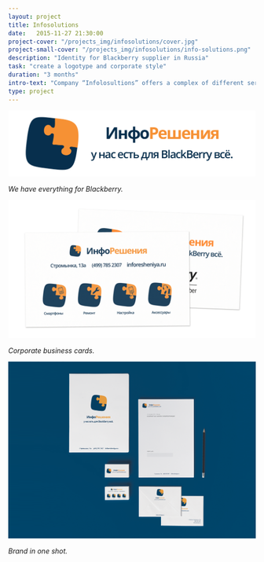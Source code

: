 ```yaml
---
layout: project
title: Infosolutions
date:   2015-11-27 21:30:00
project-cover: "/projects_img/infosolutions/cover.jpg"
project-small-cover: "/projects_img/infosolutions/info-solutions.png"
description: "Identity for Blackberry supplier in Russia"
task: "create a logotype and corporate style"
duration: "3 months"
intro-text: "Company “Infolosultions” offers a complex of different services for BlackBerry owners in Russia: store with Blackberry smartphones, phone accessories, repair service and set up help. Was created a modern and bright logotype with emphasis on technology and solutions."
type: project
---
```


<span class="p600">![logo](/projects_img/infosolutions/logo.png)</span>

<span class="p-center">*We have everything for Blackberry.*</span>

<span class="p600">![business cards](/projects_img/infosolutions/b-cards.png)</span>

<span class="p-center">*Corporate business cards.*</span>

<span class="p700">![business cards](/projects_img/infosolutions/brand.png)</span>

<span class="p-center">*Brand in one shot.*</span>
